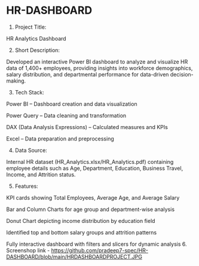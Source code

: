 # HR-DASHBOARD
1. Project Title:

HR Analytics Dashboard

2. Short Description:

Developed an interactive Power BI dashboard to analyze and visualize HR data of 1,400+ employees, providing insights into workforce demographics, salary distribution, and departmental performance for data-driven decision-making.

3. Tech Stack:

Power BI – Dashboard creation and data visualization

Power Query – Data cleaning and transformation

DAX (Data Analysis Expressions) – Calculated measures and KPIs

Excel – Data preparation and preprocessing

4. Data Source:

Internal HR dataset (HR_Analytics.xlsx/HR_Analytics.pdf) containing employee details such as Age, Department, Education, Business Travel, Income, and Attrition status.

5. Features:

KPI cards showing Total Employees, Average Age, and Average Salary

Bar and Column Charts for age group and department-wise analysis

Donut Chart depicting income distribution by education field

Identified top and bottom salary groups and attrition patterns

Fully interactive dashboard with filters and slicers for dynamic analysis 
6. Screenshop link - https://github.com/pradeep7-spec/HR-DASHBOARD/blob/main/HRDASHBOARDPROJECT.JPG
